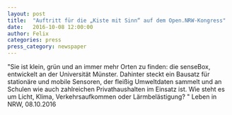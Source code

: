 ```yaml
---
layout: post
title:  "Auftritt für die „Kiste mit Sinn“ auf dem Open.NRW-Kongress"
date:   2016-10-08 12:00:00
author: Felix
categories: press
press_category: newspaper
---
```

"Sie ist klein, grün und an immer mehr Orten zu finden: die senseBox, entwickelt an der Universität Münster. Dahinter steckt ein Bausatz für stationäre und mobile Sensoren, der fleißig Umweltdaten sammelt und an Schulen wie auch zahlreichen Privathaushalten im Einsatz ist. Wie steht es um Licht, Klima, Verkehrsaufkommen oder Lärmbelästigung? "
Leben in NRW, 08.10.2016
